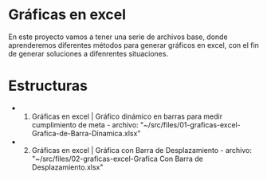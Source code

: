 # Gráficas en excel

En este proyecto vamos a tener una serie de archivos base, donde aprenderemos diferentes métodos para generar gráficos en excel, con el fin de generar soluciones a difenrentes situaciones.

# Estructuras

* 01. Gráficas en excel | Gráfico dinámico en barras para medir cumplimiento de meta - archivo: "~/src/files/01-graficas-excel-Grafica-de-Barra-Dinamica.xlsx"
* 02. Gráficas en excel | Gráfica con Barra de Desplazamiento - archivo: "~/src/files/02-graficas-excel-Grafica Con Barra de Desplazamiento.xlsx"
